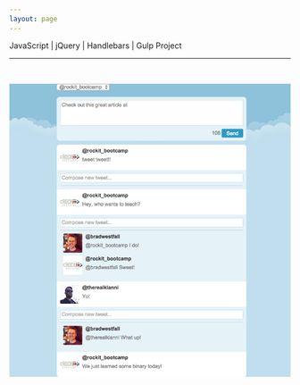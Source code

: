 ```yaml
---
layout: page
---
```


<span class="proj-title">JavaScript | jQuery | Handlebars | Gulp Project</span>  
  
- - -  
  
<br />

![Mock Twitter](/../images/twitter-proj/twitter-proj.png)
